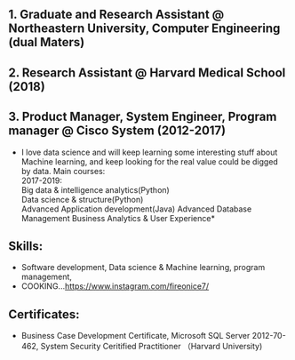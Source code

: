 ## 1. Graduate and Research Assistant @ Northeastern University, Computer Engineering (dual Maters)
## 2. Research Assistant @ Harvard Medical School (2018)  
## 3. Product Manager, System Engineer, Program manager @ Cisco System (2012-2017)  

*  I love data science and will keep learning some interesting stuff about Machine learning, and keep looking for the real value could be digged by data. Main courses:  
2017-2019:  
            Big data & intelligence analytics(Python)  
            Data science & structure(Python)  
            Advanced Application development(Java)
            Advanced Database Management
            Business Analytics & User Experience*
## Skills:  
*  Software development, Data science & Machine learning, program management,
*  COOKING...https://www.instagram.com/fireonice7/
## Certificates:  
*  Business Case Development Certificate, Microsoft SQL Server 2012-70-462, System Security Ceritified Practitioner （Harvard University)  
